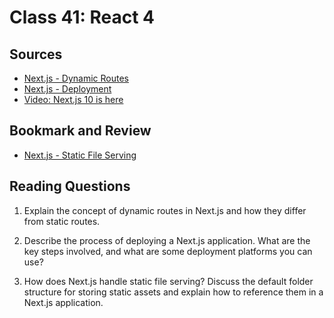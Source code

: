 # Class 41: React 4

## Sources
- [Next.js - Dynamic Routes](https://nextjs.org/learn/basics/dynamic-routes)
- [Next.js - Deployment](https://nextjs.org/learn/basics/deploying-nextjs-app)
- [Video: Next.js 10 is here](https://www.youtube.com/watch?v=JWCS5IdECVI)

## Bookmark and Review
- [Next.js - Static File Serving](https://nextjs.org/docs/basic-features/static-file-serving)

## Reading Questions
1. Explain the concept of dynamic routes in Next.js and how they differ from static routes.
> 
2. Describe the process of deploying a Next.js application. What are the key steps involved, and what are some deployment platforms you can use?
> 
3. How does Next.js handle static file serving? Discuss the default folder structure for storing static assets and explain how to reference them in a Next.js application.
> 